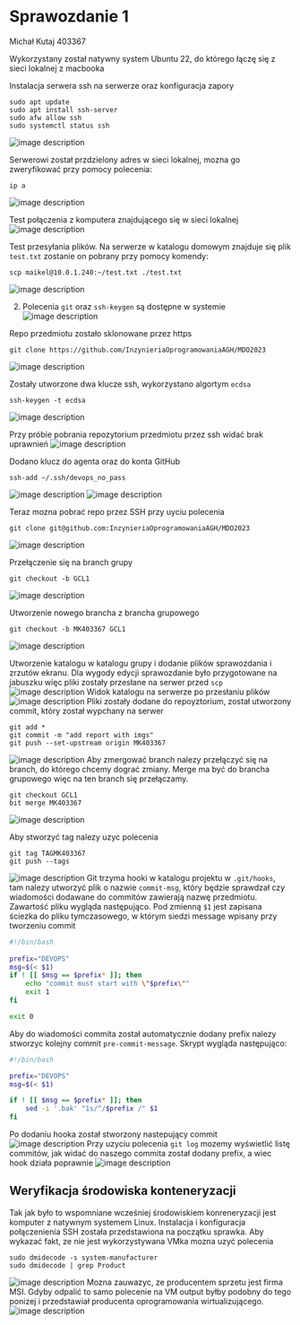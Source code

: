 # Sprawozdanie 1
Michał Kutaj
403367

Wykorzystany został natywny system Ubuntu 22, do którego łączę się z sieci lokalnej z macbooka



Instalacja serwera ssh na serwerze oraz konfiguracja zapory
```
sudo apt update
sudo apt install ssh-server
sudo afw allow ssh
sudo systemctl status ssh
```
![image description](01-status-serwera-ssh.png)

Serwerowi został przdzielony adres w sieci lokalnej, mozna go zweryfikować przy pomocy polecenia:
```
ip a
```
![image description](02-adres-serwera.png)

Test połączenia z komputera znajdującego się w sieci lokalnej
![image description](polaczenie-przez-ssh.png)

Test przesyłania plików. Na serwerze w katalogu domowym znajduje się plik `test.txt` zostanie on pobrany przy pomocy komendy:
```
scp maikel@10.0.1.240:~/test.txt ./test.txt
```
![image description](transfer-plikow.png)

2. Polecenia `git` oraz `ssh-keygen` są dostępne w systemie
![image description](git-ssh-keygen.png)

Repo przedmiotu zostało sklonowane przez https
```
git clone https://github.com/InzynieriaOprogramowaniaAGH/MDO2023
```
![image description](clone-https.png)

Zostały utworzone dwa klucze ssh, wykorzystano algortym `ecdsa`
```
ssh-keygen -t ecdsa
```
![image description](klucze-ssh.png)

Przy próbie pobrania repozytorium przedmiotu przez ssh widać brak uprawnień
![image description](clone-ssh-brak-per.png)

Dodano klucz do agenta oraz do konta GitHub
```
ssh-add ~/.ssh/devops_no_pass
```
![image description](ssh-add.png)
![image description](github-klucze.png)

Teraz mozna pobrać repo przez SSH przy uyciu polecenia
```
git clone git@github.com:InzynieriaOprogramowaniaAGH/MDO2023
```
![image description](clone-ssh.png)

Przełączenie się na branch grupy
```
git checkout -b GCL1
```
![image description](git-checkout.png)

Utworzenie nowego brancha z brancha grupowego
```
git checkout -b MK403367 GCL1
```
![image description](git-checkout-nowy-br.png)

Utworzenie katalogu w katalogu grupy i dodanie plików sprawozdania i zrzutów ekranu. Dla wygody edycji sprawozdanie było przygotowane na jabuszku więc pliki zostały przesłane na serwer przed `scp`
![image description](scp-sprawko-img.png)
Widok katalogu na serwerze po przesłaniu plików
![image description](ls-katalogu.png)
Pliki zostały dodane do repoyztorium, został utworzony commit, który został wypchany na serwer
```
git add *
git commit -m "add report with imgs"
git push --set-upstream origin MK403367
```
![image description](push.png)
Aby zmergować branch nalezy przełączyć się na branch, do którego chcemy dograć zmiany. Merge ma być do brancha grupowego więc na ten branch się przełączamy.
```
git checkout GCL1
bit merge MK403367
```
![image description](merge.png)

Aby stworzyć tag nalezy uzyc polecenia
```
git tag TAGMK403367
git push --tags
```
![image description](tag.png)
Git trzyma hooki w katalogu projektu w `.git/hooks`, tam nalezy utworzyć plik o nazwie `commit-msg`, który będzie sprawdzał czy wiadomości dodawane do commitów zawierają nazwę przedmiotu.
Zawartość pliku wygląda następująco. Pod zmienną `$1` jest zapisana ściezka do pliku tymczasowego, w którym siedzi message wpisany przy tworzeniu commit
```bash
#!/bin/bash
 
prefix="DEVOPS"
msg=$(< $1)
if ! [[ $msg == $prefix* ]]; then
    echo "commit must start with \"$prefix\""
    exit 1
fi

exit 0
```

Aby do wiadomości commita został automatycznie dodany prefix nalezy stworzyc kolejny commit `pre-commit-message`. Skrypt wygląda następująco:
```bash
#!/bin/bash

prefix="DEVOPS"
msg=$(< $1)

if ! [[ $msg == $prefix* ]]; then
    sed -i '.bak' "1s/^/$prefix /" $1
fi
```
Po dodaniu hooka został stworzony nastepujący commit
![image description](hook-prefix-commit.png)
Przy uzyciu polecenia `git log` mozemy wyświetlić listę commitów, jak widać do naszego commita został dodany prefix, a wiec hook działa poprawnie
![image description](log-po-hooku.png)

## Weryfikacja środowiska konteneryzacji

Tak jak było to wspomniane wcześniej środowiskiem konreneryzacji jest komputer z natywnym systemem Linux. Instalacja i konfiguracja połączenienia SSH została przedstawiona na początku sprawka. Aby wykazać fakt, ze nie jest wykorzystywana VMka mozna uzyć polecenia 
```
sudo dmidecode -s system-manufacturer
sudo dmidecode | grep Product
``` 
![image description](vm.png)
Mozna zauwazyc, ze producentem sprzetu jest firma MSI. Gdyby odpalić to samo polecenie na VM output byłby podobny do tego ponizej i przedstawiał producenta oprogramowania wirtualizującego.
![image description](przyklad-vm.png)